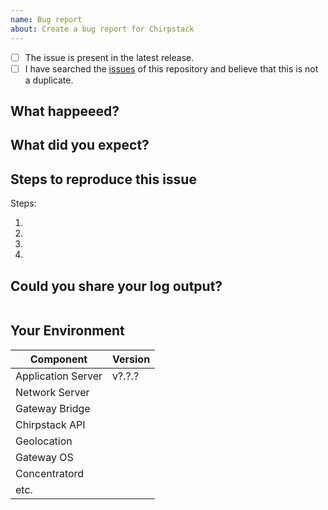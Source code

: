 ```yaml
---
name: Bug report
about: Create a bug report for Chirpstack
---
```


<!--
  We really appreciate your time effort in creating this issue, it's really value for the enhancement of the project.
  Before diving into the details, make sure to check off the following:
-->

<!-- Your checkbox should look like this: [x] -->

- [ ] The issue is present in the latest release.
- [ ] I have searched the [issues](https://github.com/brocaar/chirpstack-application-server/issues) of this repository and believe that this is not a duplicate.

## What happeeed?

## What did you expect?

## Steps to reproduce this issue

Steps:

1.
2.
3.
4.

## Could you share your log output?

<!--
  Insert the log output just before the shell word
-->
```shell

```

## Your Environment

| Component           | Version |
| --------------------| ------- |
| Application Server  | v?.?.?  |
| Network Server      |         |
| Gateway Bridge      |         |
| Chirpstack API      |         |
| Geolocation         |         |
| Gateway OS          |         |
| Concentratord       |         |
| etc.                |         |
